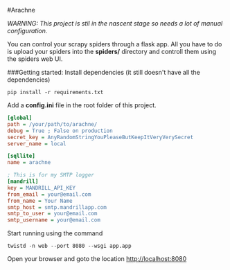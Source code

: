 #Arachne

_WARNING: This project is stil in the nascent stage so needs a lot of manual configuration._


You can control your scrapy spiders through a flask app. All you have to do is upload your spiders into the __spiders/__ directory and controll them using the spiders web UI.


###Getting started:
Install dependencies (it still doesn't have all the dependencies)
```
pip install -r requirements.txt
```

Add a __config.ini__ file in the root folder of this project.
```ini
[global]
path = /your/path/to/arachne/
debug = True ; False on production
secret_key = AnyRandomStringYouPleaseButKeepItVeryVerySecret
server_name = local

[sqllite]
name = arachne

; This is for my SMTP logger
[mandrill] 
key = MANDRILL_API_KEY
from_email = your@email.com
from_name = Your Name
smtp_host = smtp.mandrillapp.com
smtp_to_user = your@email.com
smtp_username = your@email.com
```

Start running using the command
```
twistd -n web --port 8080 --wsgi app.app
```

Open your browser and goto the location [http://localhost:8080](http://localhost:8080)

